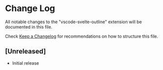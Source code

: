 # Change Log

All notable changes to the "vscode-svelte-outline" extension will be documented in this file.

Check [Keep a Changelog](http://keepachangelog.com/) for recommendations on how to structure this file.

## [Unreleased]

- Initial release